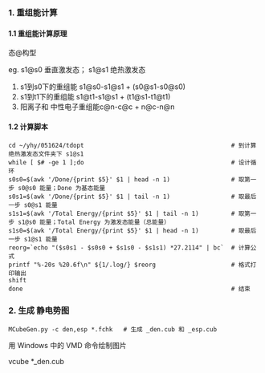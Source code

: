 ### 1. 重组能计算

#### 1.1 重组能计算原理

态@构型

eg. s1@s0 垂直激发态； s1@s1 绝热激发态

1. s1到s0下的重组能 s1@s0-s1@s1 + (s0@s1-s0@s0)
2. s1到t1下的重组能 s1@t1-s1@s1  + (t1@s1-t1@t1) 
3. 阳离子和 中性电子重组能c@n-c@c + n@c-n@n

#### 1.2 计算脚本


```
cd ~/yhy/051624/tdopt                                         # 到计算绝热激发态文件夹下 s1@s1
while [ $# -ge 1 ];do                                         # 设计循环
s0s0=$(awk '/Done/{print $5}' $1 | head -n 1)                 # 取第一步 s0@s0 能量；Done 为基态能量                       
s0s1=$(awk '/Done/{print $5}' $1 | tail -n 1)                 # 取最后一步 s0@s1 能量
s1s1=$(awk '/Total Energy/{print $5}' $1 | tail -n 1)         # 取第一步 s1@s0 能量；Total Energy 为激发态能量（总能量）
s1s0=$(awk '/Total Energy/{print $5}' $1 | head -n 1)         # 取最后一步 s1@s1 能量
reorg=`echo "($s0s1 - $s0s0 + $s1s0 - $s1s1) *27.2114" | bc`  # 计算公式
printf "%-20s %20.6f\n" ${1/.log/} $reorg                     # 格式打印输出
shift
done                                                          # 结束
```

### 2. 生成 静电势图


```
MCubeGen.py -c den,esp *.fchk   # 生成 _den.cub 和 _esp.cub
```
用 Windows 中的 VMD 命令绘制图片

vcube *_den.cub





































